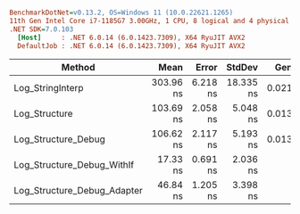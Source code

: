 ``` ini

BenchmarkDotNet=v0.13.2, OS=Windows 11 (10.0.22621.1265)
11th Gen Intel Core i7-1185G7 3.00GHz, 1 CPU, 8 logical and 4 physical cores
.NET SDK=7.0.103
  [Host]     : .NET 6.0.14 (6.0.1423.7309), X64 RyuJIT AVX2
  DefaultJob : .NET 6.0.14 (6.0.1423.7309), X64 RyuJIT AVX2


```
|                      Method |      Mean |    Error |    StdDev |   Gen0 | Allocated |
|---------------------------- |----------:|---------:|----------:|-------:|----------:|
|            Log_StringInterp | 303.96 ns | 6.218 ns | 18.335 ns | 0.0215 |     135 B |
|               Log_Structure | 103.69 ns | 2.058 ns |  5.048 ns | 0.0139 |      88 B |
|         Log_Structure_Debug | 106.62 ns | 2.117 ns |  5.193 ns | 0.0139 |      88 B |
|  Log_Structure_Debug_WithIf |  17.33 ns | 0.691 ns |  2.036 ns |      - |         - |
| Log_Structure_Debug_Adapter |  46.84 ns | 1.205 ns |  3.398 ns |      - |         - |
